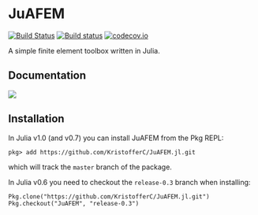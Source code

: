# JuAFEM

[![Build Status](https://travis-ci.org/KristofferC/JuAFEM.jl.svg?branch=master)](https://travis-ci.org/KristofferC/JuAFEM.jl)
[![Build status](https://ci.appveyor.com/api/projects/status/e93hh431emoj5410?svg=true)](https://ci.appveyor.com/project/KristofferC/juafem-jl)
[![codecov.io](http://codecov.io/github/KristofferC/JuAFEM.jl/coverage.svg?branch=master)](http://codecov.io/github/KristofferC/JuAFEM.jl?branch=master)

A simple finite element toolbox written in Julia.

## Documentation

[![][docs-dev-img]][docs-dev-url]

## Installation
In Julia v1.0 (and v0.7) you can install JuAFEM from the Pkg REPL:
```
pkg> add https://github.com/KristofferC/JuAFEM.jl.git
```
which will track the `master` branch of the package.

In Julia v0.6 you need to checkout the `release-0.3` branch when installing:
```
Pkg.clone("https://github.com/KristofferC/JuAFEM.jl.git")
Pkg.checkout("JuAFEM", "release-0.3")
```

[docs-dev-img]: https://img.shields.io/badge/docs-dev-blue.svg
[docs-dev-url]: http://kristofferc.github.io/JuAFEM.jl/dev/
